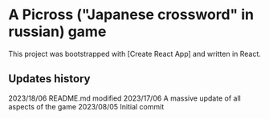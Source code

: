 # A Picross ("Japanese crossword" in russian) game

This project was bootstrapped with [Create React App] and written in React.

## Updates history

2023/18/06 README.md modified
2023/17/06 A massive update of all aspects of the game
2023/08/05 Initial commit